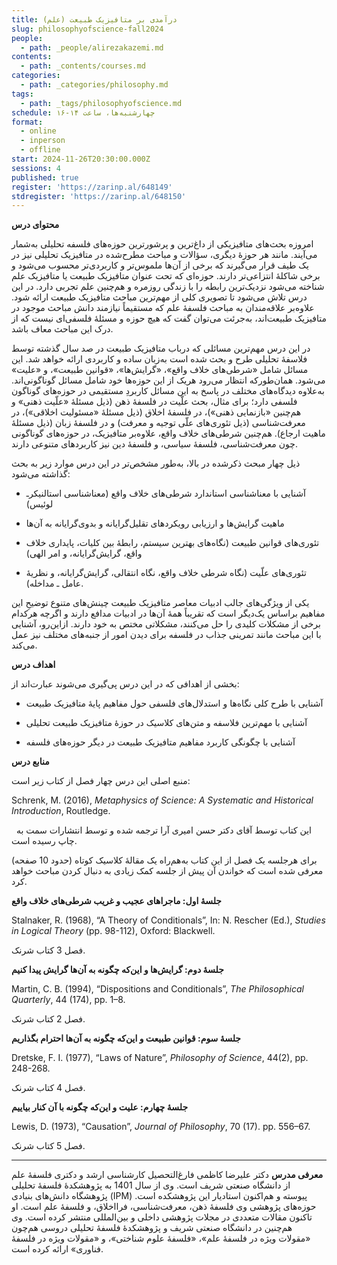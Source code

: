 ```yaml
---
title: درآمدی بر متافیزیک طبیعت (علم)
slug: philosophyofscience-fall2024
people:
  - path: _people/alirezakazemi.md
contents:
  - path: _contents/courses.md
categories:
  - path: _categories/philosophy.md
tags:
  - path: _tags/philosophyofscience.md
schedule: چهارشنبه‌ها، ساعت ۱۴-۱۶
format:
  - online
  - inperson
  - offline
start: 2024-11-26T20:30:00.000Z
sessions: 4
published: true
register: 'https://zarinp.al/648149'
stdregister: 'https://zarinp.al/648150'
---
```


**محتوای درس**

امروزه بحث‌های متافیزیکی از داغ‌ترین و پرشورترین حوزه‌های فلسفه تحلیلی به‌‌شمار می‌آیند. مانند هر حوزۀ دیگری، سؤالات و مباحث مطرح‌شده در متافیزیک تحلیلی نیز در یک طیف قرار می‌گیرند که برخی از آن‌ها ملموس‌تر و کاربردی‌تر محسوب می‌شود و برخی شاکلۀ انتزاعی‌تر دارند. حوزه‌ای که تحت عنوان متافیزیک طبیعت یا متافیزیک علم شناخته می‌شود نزدیک‌ترین رابطه را با زندگی روزمره و هم‌چنین علم تجربی دارد. در این درس تلاش می‌شود تا تصویری کلی از مهم‌ترین مباحث متافیزیک طبیعت ارائه شود. علاوه‌بر علاقه‌مندان به مباحث فلسفۀ علم که مستقیماً نیازمند دانش مباحث موجود در متافیزیک طبیعت‌اند، به‌جرئت می‌توان گفت که هیچ حوزه و مسئلۀ فلسفی‌ای نیست که از درک این مباحث معاف باشد.

در این درس مهم‌ترین مسائلی که درباب متافیزیک طبیعت در صد سال گذشته توسط فلاسفۀ تحلیلی طرح و بحث شده است به‌زبان ساده و کاربردی ارائه خواهد شد. این مسائل شامل «شرطی‌های خلاف واقع»، «گرایش‌ها»، «قوانین طبیعت»، و «علیت» می‌شود. همان‌طور‌که انتظار می‌رود هریک از این حوزه‌ها خود شامل مسائل گوناگونی‌اند. به‌علاوه دیدگاه‌های مختلف در پاسخ به این مسائل کاربردِ مستقیمی در حوزه‌های گوناگون فلسفی دارد؛ برای مثال، بحث علّیت در فلسفۀ ذهن (ذیل مسئلۀ «علّیت ذهنی» و هم‌چنین «بازنمایی ذهنی»)، در فلسفۀ اخلاق (ذیل مسئلۀ «مسئولیت اخلاقی»)، در معرفت‌شناسی (ذیل تئوری‌های علّی توجیه و معرفت) و در فلسفۀ زبان (ذیل مسئلۀ ماهیت ارجاع). هم‌چنین شرطی‌های خلاف واقع، علاوه‌بر متافیزیک، در حوزه‌های گوناگونی چون معرفت‌شناسی، فلسفۀ سیاسی، و فلسفۀ دین نیز کاربردهای متنوعی دارند.

ذیل چهار مبحث ذکرشده در بالا، به‌طور مشخص‌تر در این درس موارد زیر به بحث گذاشته می‌شود:

- آشنایی با معناشناسی استاندارد شرطی‌های خلاف واقع (معناشناسی استالنیکرـ لوئیس)

- ماهیت گرایش‌ها و ارزیابی رویکردهای تقلیل‌گرایانه و بدوی‌گرایانه به آن‌ها

- تئوری‌های قوانین طبیعت (نگاه‌های بهترین سیستم، رابطۀ بین کلیات، پایداری خلاف واقع، گرایش‌گرایانه، و امر الهی)

- تئوری‌های علّیت (نگاه شرطی خلاف واقع، نگاه انتقالی، گرایش‌گرایانه، و نظریۀ عامل ـ مداخله).


یکی از ویژگی‌‌های جالب ادبیات معاصر متافیزیک طبیعت چینش‌های متنوع توضیحِ این مفاهیم براساس یک‌دیگر است که تقریباً همۀ آن‌ها در ادبیات مدافع دارند و اگرچه هرکدام برخی از مشکلات کلیدی را حل می‌کنند، مشکلاتی مختص به خود دارند. ازاین‌رو، آشنایی با این مباحث مانند تمرینی جذاب در فلسفه برای دیدن امور از جنبه‌های مختلف نیز عمل می‌کند.

**اهداف درس**

بخشی از اهدافی که در این درس پی‌گیری می‌شوند عبارت‌اند از:

- آشنایی با طرح کلی نگاه‌ها و استدلال‌های فلسفی حول مفاهیم پایۀ متافیزیک طبیعت

- آشنایی با مهم‌ترین فلاسفه و متن‌های کلاسیک در حوزۀ متافیزیک طبیعت تحلیلی

- آشنایی با چگونگی کاربرد مفاهیم متافیزیک طبیعت در دیگر حوزه‌های فلسفه

**منابع درس**

منبع اصلی این درس چهار فصل از کتاب زیر است:

<p align="left">
Schrenk, M. (2016), <i>Metaphysics of Science: A Systematic and Historical Introduction</i>, Routledge.
</p>
 
این کتاب توسط آقای دکتر حسن امیری آرا ترجمه شده و توسط انتشارات سمت به چاپ رسیده است.

برای هرجلسه یک فصل از این کتاب به‌هم‌راه یک مقالۀ کلاسیک کوتاه (حدود 10 صفحه) معرفی شده است که خواندن آن پیش از جلسه کمک زیادی به دنبال کردن مباحث خواهد کرد.

**جلسۀ اول: ماجراهای عجیب و غریب شرطی‌های خلاف واقع**

<p align="left">
Stalnaker, R. (1968), “A Theory of Conditionals”, In: N. Rescher (Ed.), <i>Studies in Logical Theory</i> (pp. 98-112), Oxford: Blackwell. </p>

فصل 3 کتاب شرنک.


**جلسۀ دوم: گرایش‌ها و این‌که چگونه به آن‌ها گرایش پیدا کنیم**

<p align="left">
Martin, C. B. (1994), “Dispositions and Conditionals”, <i>The Philosophical Quarterly</i>, 44 (174), pp. 1–8. </p>

فصل 2 کتاب شرنک.

**جلسۀ سوم: قوانین طبیعت و این‌که چگونه به آن‌ها احترام بگذاریم**

<p align="left">
Dretske, F. I. (1977), “Laws of Nature”, <i>Philosophy of Science</i>, 44(2), pp. 248-268.
</p>

فصل 4 کتاب شرنک.

**جلسۀ چهارم: علیت و این‌که چگونه با آن کنار بیاییم**

<p align="left">
Lewis, D. (1973), “Causation”, <i>Journal of Philosophy</i>, 70 (17). pp. 556–67.
</p>
فصل 5 کتاب شرنک.

****************

**معرفی مدرس**
دکتر علیرضا کاظمی فارغ‌التحصیل کارشناسی ارشد و دکتری فلسفۀ علم از دانشگاه صنعتی شریف است. وی از سال 1401 به پژوهشکدۀ فلسفۀ تحلیلی پژوهشگاه دانش‌های بنیادی (IPM) پیوسته و هم‌اکنون استادیار این پژوهشکده است. حوزه‌های پژوهشی وی فلسفۀ ذهن، معرفت‌شناسی، فرااخلاق، و فلسفۀ علم است. او تاکنون مقالات متعددی در مجلات پژوهشی داخلی و بین‌المللی منتشر کرده است. وی هم‌چنین در دانشگاه صنعتی شریف و پژوهشکدۀ فلسفۀ تحلیلی دروسی هم‌چون «مقولات ویژه در فلسفۀ علم»، «فلسفۀ علوم شناختی»، و «مقولات ویژه در فلسفۀ فناوری» ارائه کرده است.
